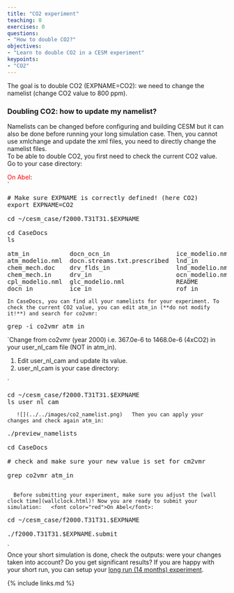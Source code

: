 ```yaml
---
title: "CO2 experiment"
teaching: 0
exercises: 0
questions:
- "How to double CO2?"
objectives:
- "Learn to double CO2 in a CESM experiment"
keypoints:
- "CO2"
---
```

The goal is to double CO2 (EXPNAME=CO2): we need to change the namelist (change CO2 value to 800 ppm).  

### **Doubling CO2**: how to update my namelist?

Namelists can be changed before configuring and building CESM but it can also be done before running your long simulation case. Then, you cannot use xmlchange and update the xml files, you need to directly change the namelist files.  
To be able to double CO2, you first need to check the current CO2 value. Go to your case directory:  

<font color="red">On Abel</font>:  
`

<pre># Make sure EXPNAME is correctly defined! (here CO2)
export EXPNAME=CO2

cd ~/cesm_case/f2000.T31T31.$EXPNAME

cd CaseDocs
ls

atm_in           docn_ocn_in                  ice_modelio.nml  rof_modelio.nml
atm_modelio.nml  docn.streams.txt.prescribed  lnd_in           seq_maps.rc
chem_mech.doc    drv_flds_in                  lnd_modelio.nml  wav_modelio.nml
chem_mech.in     drv_in                       ocn_modelio.nml
cpl_modelio.nml  glc_modelio.nml              README
docn_in          ice_in                       rof_in
</pre>

`In CaseDocs, you can find all your namelists for your experiment. To check the current CO2 value, you can edit atm_in (**do not modify it!**) and search for co2vmr:`

<pre>grep -i co2vmr atm_in
</pre>

`Change from co2vmr (year 2000) i.e. 367.0e-6 to 1468.0e-6 (4xCO2) in your user_nl_cam file (NOT in atm_in).

1.  Edit user_nl_cam and update its value.
2.  user_nl_cam is your case directory:

`

<pre>cd ~/cesm_case/f2000.T31T31.$EXPNAME
ls user_nl_cam
</pre>

`  
![](../../images/co2_namelist.png)  
Then you can apply your changes and check again atm_in:`

<pre>./preview_namelists

cd CaseDocs

# check and make sure your new value is set for cm2vmr

grep co2vmr atm_in

</pre>

`  
Before submitting your experiment, make sure you adjust the [wall clock time](wallclock.html)! Now you are ready to submit your simulation:  
<font color="red">On Abel</font>:  
`

<pre>cd ~/cesm_case/f2000.T31T31.$EXPNAME

./f2000.T31T31.$EXPNAME.submit
</pre>

`  
Once your short simulation is done, check the outputs: were your changes taken into account? Do you get significant results? If you are happy with your short run, you can setup your [long run (14 months) experiment](simulations.html).

{% include links.md %}

